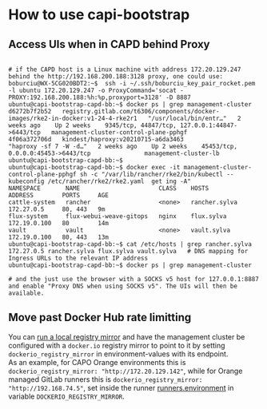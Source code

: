 # How to use capi-bootstrap

## Access UIs when in CAPD behind Proxy

```shell

# if the CAPD host is a Linux machine with address 172.20.129.247 behind the http://192.168.200.188:3128 proxy, one could use:
boburciu@WX-5CG020BDT2:~$  ssh -i ~/.ssh/boburciu_key_pair_rocket.pem -l ubuntu 172.20.129.247 -o ProxyCommand='socat - PROXY:192.168.200.188:%h:%p,proxyport=3128' -D 8887
ubuntu@capi-bootstrap-capd-bb:~$ docker ps | grep management-cluster
d6272b7f2b52   registry.gitlab.com/t6306/components/docker-images/rke2-in-docker:v1-24-4-rke2r1   "/usr/local/bin/entr…"   2 weeks ago    Up 2 weeks    9345/tcp, 44847/tcp, 127.0.0.1:44847->6443/tcp   management-cluster-control-plane-pphgf
4f06a372706d   kindest/haproxy:v20210715-a6da3463                                                 "haproxy -sf 7 -W -d…"   2 weeks ago    Up 2 weeks    45453/tcp, 0.0.0.0:45453->6443/tcp               management-cluster-lb
ubuntu@capi-bootstrap-capd-bb:~$
ubuntu@capi-bootstrap-capd-bb:~$ docker exec -it management-cluster-control-plane-pphgf sh -c "/var/lib/rancher/rke2/bin/kubectl --kubeconfig /etc/rancher/rke2/rke2.yaml  get ing -A"
NAMESPACE       NAME                      CLASS    HOSTS           ADDRESS        PORTS     AGE
cattle-system   rancher                   <none>   rancher.sylva   172.27.0.5     80, 443   9m
flux-system     flux-webui-weave-gitops   nginx    flux.sylva      172.19.0.100   80        14m
vault           vault                     <none>   vault.sylva     172.19.0.100   80, 443   13m
ubuntu@capi-bootstrap-capd-bb:~$ cat /etc/hosts | grep rancher.sylva
172.27.0.5 rancher.sylva flux.sylva vault.sylva   # DNS mapping for Ingress URLs to the relevant IP address
ubuntu@capi-bootstrap-capd-bb:~$ docker ps | grep management-cluster

# and the just use the browser with a SOCKS v5 host for 127.0.0.1:8887 and enable "Proxy DNS when using SOCKS v5". The UIs will then be available.
```

## Move past Docker Hub rate limitting

You can [run a local registry mirror](https://docs.docker.com/registry/recipes/mirror/#run-a-registry-as-a-pull-through-cache) and have the management cluster be configured with a `docker.io` registry mirror to point to it by setting `dockerio_registry_mirror` in environment-values with its endpoint. <br/>
As an example, for CAPO Orange environments this is `dockerio_registry_mirror: "http://172.20.129.142"`, while for Orange managed GitLab runners this is `dockerio_registry_mirror: "http://192.168.74.5"`, set inside the runner [runners.environment](https://docs.gitlab.com/runner/configuration/advanced-configuration.html#the-runners-section) in variable `DOCKERIO_REGISTRY_MIRROR`.
